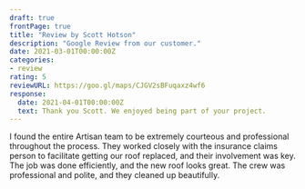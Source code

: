 ```yaml
---
draft: true
frontPage: true
title: "Review by Scott Hotson"
description: "Google Review from our customer."
date: 2021-03-01T00:00:00Z
categories:
- review
rating: 5
reviewURL: https://goo.gl/maps/CJGV2sBFuqaxz4wf6
response:
  date: 2021-04-01T00:00:00Z
  text: Thank you Scott. We enjoyed being part of your project.
---
```


I found the entire Artisan team to be extremely courteous and professional throughout the process. They worked closely with the insurance claims person to facilitate getting our roof replaced, and their involvement was key. The job was done efficiently, and the new roof looks great. The crew was professional and polite, and they cleaned up beautifully.
